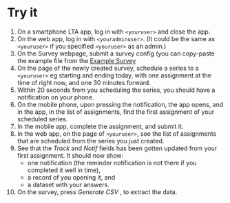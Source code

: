 # Try it

1. On a smartphone LTA app, log in with `<youruser>` and close the app.
2. On the web app, log in with `<youradminuser>`. (It could be the same as `<youruser>` if you specified `<youruser>` as an admin.)
3. On the Survey webpage, submit a survey config (you can copy-paste the example file from the [Example Survey](https://github.com/HumlabLu/HumlabLu/blob/main/ExampleSurvey.md)
4. On the page of the newly created survey, schedule a series to a `<youruser>` eg starting and ending today, with one assignment at the time of right now, and one 30 minutes forward.
5. Within 20 seconds from you scheduling the series, you should have a notification on your phone.
6. On the mobile phone, upon pressing the notification, the app opens, and in the app, in the list of assignments, find the first assignment of your scheduled series.
7. In the mobile app, complete the assignment, and submit it.
8. In the web app, on the page of `<youruser>`, see the list of assignments that are scheduled from the series you just created.
9. See that the _Track_ and _Notif_ fields has been gotten updated from your first assignment. It should now show:
	*  one notification (the reminder notification is not there if you completed it well in time),
	* a record of you opening it, and
	* a dataset with your answers.
10. On the survey, press *Generate CSV* , to extract the data.
